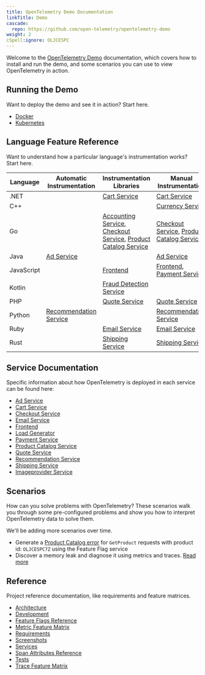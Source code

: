```yaml
---
title: OpenTelemetry Demo Documentation
linkTitle: Demo
cascade:
  repo: https://github.com/open-telemetry/opentelemetry-demo
weight: 2
cSpell:ignore: OLJCESPC
---
```


Welcome to the [OpenTelemetry Demo](/ecosystem/demo/) documentation, which
covers how to install and run the demo, and some scenarios you can use to view
OpenTelemetry in action.

## Running the Demo

Want to deploy the demo and see it in action? Start here.

- [Docker](docker-deployment/)
- [Kubernetes](kubernetes-deployment/)

## Language Feature Reference

Want to understand how a particular language's instrumentation works? Start
here.

| Language   | Automatic Instrumentation                          | Instrumentation Libraries                                                                                                                | Manual Instrumentation                                                                       |
| ---------- | -------------------------------------------------- | ---------------------------------------------------------------------------------------------------------------------------------------- | -------------------------------------------------------------------------------------------- |
| .NET       |                                                    | [Cart Service](services/cart/)                                                                                                           | [Cart Service](services/cart/)                                                               |
| C++        |                                                    |                                                                                                                                          | [Currency Service](services/currency/)                                                       |
| Go         |                                                    | [Accounting Service](services/accounting/), [Checkout Service](services/checkout/), [Product Catalog Service](services/product-catalog/) | [Checkout Service](services/checkout/), [Product Catalog Service](services/product-catalog/) |
| Java       | [Ad Service](services/ad/)                         |                                                                                                                                          | [Ad Service](services/ad/)                                                                   |
| JavaScript |                                                    | [Frontend](services/frontend/)                                                                                                           | [Frontend](services/frontend/), [Payment Service](services/payment/)                         |
| Kotlin     |                                                    | [Fraud Detection Service](services/fraud-detection/)                                                                                     |                                                                                              |
| PHP        |                                                    | [Quote Service](services/quote/)                                                                                                         | [Quote Service](services/quote/)                                                             |
| Python     | [Recommendation Service](services/recommendation/) |                                                                                                                                          | [Recommendation Service](services/recommendation/)                                           |
| Ruby       |                                                    | [Email Service](services/email/)                                                                                                         | [Email Service](services/email/)                                                             |
| Rust       |                                                    | [Shipping Service](services/shipping/)                                                                                                   | [Shipping Service](services/shipping/)                                                       |

## Service Documentation

Specific information about how OpenTelemetry is deployed in each service can be
found here:

- [Ad Service](services/ad/)
- [Cart Service](services/cart/)
- [Checkout Service](services/checkout/)
- [Email Service](services/email/)
- [Frontend](services/frontend/)
- [Load Generator](services/load-generator/)
- [Payment Service](services/payment/)
- [Product Catalog Service](services/product-catalog/)
- [Quote Service](services/quote/)
- [Recommendation Service](services/recommendation/)
- [Shipping Service](services/shipping/)
- [Imageprovider Service](services/imageprovider/)

## Scenarios

How can you solve problems with OpenTelemetry? These scenarios walk you through
some pre-configured problems and show you how to interpret OpenTelemetry data to
solve them.

We'll be adding more scenarios over time.

- Generate a [Product Catalog error](feature-flags) for `GetProduct` requests
  with product id: `OLJCESPC7Z` using the Feature Flag service
- Discover a memory leak and diagnose it using metrics and traces.
  [Read more](scenarios/recommendation-cache/)

## Reference

Project reference documentation, like requirements and feature matrices.

- [Architecture](architecture/)
- [Development](development/)
- [Feature Flags Reference](feature-flags/)
- [Metric Feature Matrix](telemetry-features/metric-coverage/)
- [Requirements](./requirements/)
- [Screenshots](screenshots/)
- [Services](services/)
- [Span Attributes Reference](telemetry-features/manual-span-attributes/)
- [Tests](tests/)
- [Trace Feature Matrix](telemetry-features/trace-coverage/)
